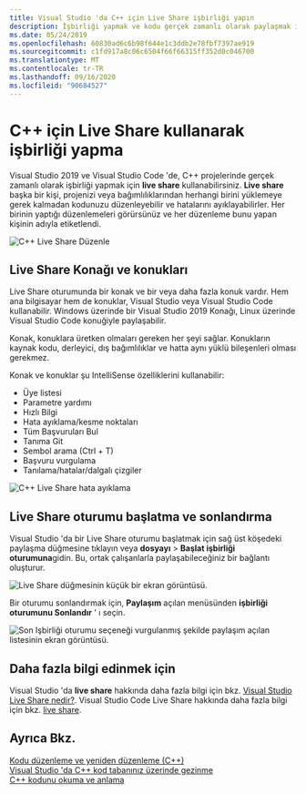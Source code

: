 ```yaml
---
title: Visual Studio 'da C++ için Live Share işbirliği yapın
description: İşbirliği yapmak ve kodu gerçek zamanlı olarak paylaşmak için Visual Studio 'da C++ için Live Share kullanın.
ms.date: 05/24/2019
ms.openlocfilehash: 60830ad6c6b98f644e1c3ddb2e78fbf7397ae919
ms.sourcegitcommit: c1fd917a8c06c6504f66f66315ff352d0c046700
ms.translationtype: MT
ms.contentlocale: tr-TR
ms.lasthandoff: 09/16/2020
ms.locfileid: "90684527"
---
```

# <a name="collaborate-using-live-share-for-c"></a>C++ için Live Share kullanarak işbirliği yapma

Visual Studio 2019 ve Visual Studio Code 'de, C++ projelerinde gerçek zamanlı olarak işbirliği yapmak için **live share** kullanabilirsiniz. **Live share** başka bir kişi, projenizi veya bağımlılıklarından herhangi birini yüklemeye gerek kalmadan kodunuzu düzenleyebilir ve hatalarını ayıklayabilirler. Her birinin yaptığı düzenlemeleri görürsünüz ve her düzenleme bunu yapan kişinin adıyla etiketlendi.

![C&#43;&#43; Live Share Düzenle](../ide/media/live-share-edit-cpp.png "C++ ' ta Live Share düzenlemesi")

## <a name="live-share-host-and-guests"></a>Live Share Konağı ve konukları

Live Share oturumunda bir konak ve bir veya daha fazla konuk vardır. Hem ana bilgisayar hem de konuklar, Visual Studio veya Visual Studio Code kullanabilir. Windows üzerinde bir Visual Studio 2019 Konağı, Linux üzerinde Visual Studio Code konuğiyle paylaşabilir.

Konak, konuklara üretken olmaları gereken her şeyi sağlar. Konukların kaynak kodu, derleyici, dış bağımlılıklar ve hatta aynı yüklü bileşenleri olması gerekmez.

Konak ve konuklar şu IntelliSense özelliklerini kullanabilir:

- Üye listesi
- Parametre yardımı
- Hızlı Bilgi
- Hata ayıklama/kesme noktaları
- Tüm Başvuruları Bul
- Tanıma Git
- Sembol arama (Ctrl + T)
- Başvuru vurgulama
- Tanılama/hatalar/dalgalı çizgiler

![C&#43;&#43; Live Share hata ayıklama](../ide/media/live-share-debug-cpp.png "C++ ' da hata ayıklamayı Live Share")

## <a name="start-and-end-a-live-share-session"></a>Live Share oturumu başlatma ve sonlandırma

Visual Studio 'da bir Live Share oturumu başlatmak için sağ üst köşedeki paylaşma düğmesine tıklayın veya **dosyayı**  >  **Başlat işbirliği oturumuna**gidin. Bu, ortak çalışanlarla paylaşabileceğiniz bir bağlantı oluşturur.

![Live Share düğmesinin küçük bir ekran görüntüsü.](../ide/media/live-share-button-cpp.png "Live Share düğmesi")

Bir oturumu sonlandırmak için, **Paylaşım** açılan menüsünden **işbirliği oturumunu Sonlandır** ' ı seçin.

![Son Işbirliği oturumu seçeneği vurgulanmış şekilde paylaşım açılan listesinin ekran görüntüsü.](../ide/media/live-share-end-session-cpp.png "Live Share düğmesi")

## <a name="for-more-information"></a>Daha fazla bilgi edinmek için

Visual Studio 'da **live share** hakkında daha fazla bilgi için bkz. [Visual Studio Live Share nedir?](/visualstudio/liveshare/). Visual Studio Code Live Share hakkında daha fazla bilgi için bkz. [ live share](https://marketplace.visualstudio.com/items?itemName=ms-vsliveshare.vsliveshare).

## <a name="see-also"></a>Ayrıca Bkz.

[Kodu düzenleme ve yeniden düzenleme (C++)](writing-and-refactoring-code-cpp.md)</br>
[Visual Studio 'da C++ kod tabanınız üzerinde gezinme](navigate-code-cpp.md)</br>
[C++ kodunu okuma ve anlama](read-and-understand-code-cpp.md)</br>
